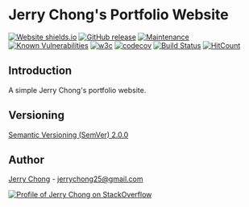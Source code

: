 # Jerry Chong's Portfolio Website

[![Website shields.io](https://img.shields.io/website-up-down-green-red/http/shields.io.svg)](https://jerrychong25.github.io/)
[![GitHub release](https://img.shields.io/github/release/jerrychong25/jerrychong25.github.io.svg)](https://GitHub.com/jerrychong25/jerrychong25.github.io/releases/)
[![Maintenance](https://img.shields.io/badge/Maintained%3F-yes-green.svg)](https://github.com/jerrychong25/jerrychong25.github.io/graphs/commit-activity)
[![Known Vulnerabilities](https://snyk.io/test/github/jerrychong25/jerrychong25.github.io/badge.svg)](https://snyk.io/test/github/jerrychong25/jerrychong25.github.io)
[![w3c](https://img.shields.io/w3c-validation/default?targetUrl=https%3A%2F%2Fjerrychong25.github.io%2F)](https://jerrychong25.github.io/)
[![codecov](https://codecov.io/gh/jerrychong25/jerrychong25.github.io/branch/staging/graph/badge.svg)](https://codecov.io/gh/jerrychong25/jerrychong25.github.io)
[![Build Status](https://travis-ci.org/jerrychong25/jerrychong25.github.io.svg?branch=staging)](https://travis-ci.org/jerrychong25/jerrychong25.github.io)
[![HitCount](http://hits.dwyl.com/jerrychong25/jerrychong25githubio.svg)](http://hits.dwyl.com/jerrychong25/jerrychong25githubio)

## Introduction

A simple Jerry Chong's portfolio website.

## Versioning

[Semantic Versioning (SemVer) 2.0.0](http://semver.org/)

## Author

[Jerry Chong](https://www.linkedin.com/in/chonghf/) - <jerrychong25@gmail.com> 

[![Profile of Jerry Chong on StackOverflow](https://stackoverflow.com/users/flair/5918539.png)](https://stackoverflow.com/users/5918539/jerry-chong)
